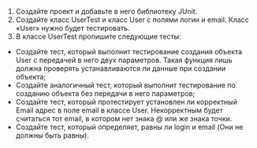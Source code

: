 1. Создайте проект и добавьте в него библиотеку JUnit. 
2. Создайте класс UserTest и класс User с полями логин и email. Класс «User» нужно будет тестировать.
3. В классе UserTest пропишите следующие тесты:
* Создайте тест, который выполнит тестирование создания объекта User с передачей в него двух параметров. Такая функция лишь должна проверять устанавливаются ли данные при создании объекта;
* Создайте аналогичный тест, который выполнит тестирование по созданию объекта без передачи в него параметров;
* Создайте тест, который протестирует установлен ли корректный Email адрес в поле email в классе User. Некорректным будет считаться тот email, в котором нет знака @ или же знака точки.
* Создайте тест, который определяет, равны ли login и email (Они не должны быть равны).